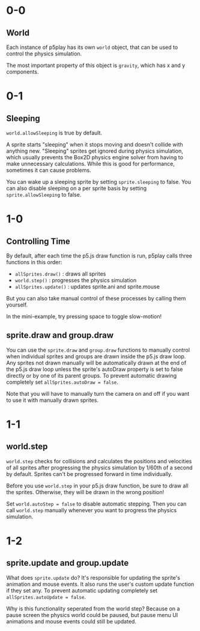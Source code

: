 # 0-0

## World

Each instance of p5play has its own `world` object, that can be used to control the physics simulation.

The most important property of this object is `gravity`, which has x and y components.

# 0-1

## Sleeping

`world.allowSleeping` is true by default.

A sprite starts "sleeping" when it stops moving and doesn't collide with anything new. "Sleeping" sprites get ignored during physics simulation, which usually prevents the Box2D physics engine solver from having to make unnecessary calculations. While this is good for performance, sometimes it can cause problems.

You can wake up a sleeping sprite by setting `sprite.sleeping` to false. You can also disable sleeping on a per sprite basis by setting `sprite.allowSleeping` to false.

# 1-0

## Controlling Time

By default, after each time the p5.js draw function is run, p5play calls three functions in this order:

- `allSprites.draw()` : draws all sprites
- `world.step()` : progresses the physics simulation
- `allSprites.update()` : updates sprite.ani and sprite.mouse

But you can also take manual control of these processes by calling them yourself.

In the mini-example, try pressing space to toggle slow-motion!

## sprite.draw and group.draw

You can use the `sprite.draw` and `group.draw` functions to manually control when individual sprites and groups are drawn inside the p5.js draw loop. Any sprites not drawn manually will be automatically drawn at the end of the p5.js draw loop unless the sprite's autoDraw property is set to false directly or by one of its parent groups. To prevent automatic drawing completely set `allSprites.autoDraw = false`.

Note that you will have to manually turn the camera on and off if you want to use it with manually drawn sprites.

# 1-1

## world.step

`world.step` checks for collisions and calculates the positions and velocities of all sprites after progressing the physics simulation by 1/60th of a second by default. Sprites can't be progressed forward in time individually.

Before you use `world.step` in your p5.js draw function, be sure to draw all the sprites. Otherwise, they will be drawn in the wrong position!

Set `world.autoStep = false` to disable automatic stepping. Then you can call `world.step` manually whenever you want to progress the physics simulation.

# 1-2

## sprite.update and group.update

What does `sprite.update` do? It's responsible for updating the sprite's animation and mouse events. It also runs the user's custom update function if they set any. To prevent automatic updating completely set `allSprites.autoUpdate = false`.

Why is this functionality seperated from the world step? Because on a pause screen the physics world could be paused, but pause menu UI animations and mouse events could still be updated.
